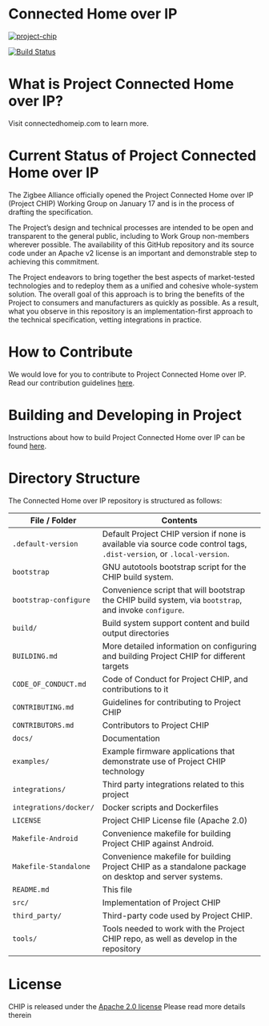 # Connected Home over IP

[![project-chip](https://circleci.com/gh/project-chip/connectedhomeip.svg?style=svg)](https://app.circleci.com/pipelines/github/project-chip/connectedhomeip?branch=master)

[![Build Status](https://travis-ci.com/project-chip/connectedhomeip.svg?token=hBypqqXx6Ha9n3zZgyp7&branch=master)](https://travis-ci.com/project-chip/connectedhomeip)

# What is Project Connected Home over IP?

Visit connectedhomeip.com to learn more.

# Current Status of Project Connected Home over IP

The Zigbee Alliance officially opened the Project Connected Home over IP
(Project CHIP) Working Group on January 17 and is in the process of drafting the
specification.

The Project’s design and technical processes are intended to be open and
transparent to the general public, including to Work Group non-members wherever
possible. The availability of this GitHub repository and its source code under
an Apache v2 license is an important and demonstrable step to achieving this
commitment.

The Project endeavors to bring together the best aspects of market-tested
technologies and to redeploy them as a unified and cohesive whole-system
solution. The overall goal of this approach is to bring the benefits of the
Project to consumers and manufacturers as quickly as possible. As a result, what
you observe in this repository is an implementation-first approach to the
technical specification, vetting integrations in practice.

# How to Contribute

We would love for you to contribute to Project Connected Home over IP. Read our
contribution guidelines
[here](https://github.com/project-chip/connectedhomeip/blob/master/CONTRIBUTING.md).

# Building and Developing in Project

Instructions about how to build Project Connected Home over IP can be found
[here](./docs/README.md#building-and-developing).

# Directory Structure

The Connected Home over IP repository is structured as follows:

| File / Folder          | Contents                                                                                                              |
| ---------------------- | --------------------------------------------------------------------------------------------------------------------- |
| `.default-version`     | Default Project CHIP version if none is available via source code control tags, `.dist-version`, or `.local-version`. |
| `bootstrap`            | GNU autotools bootstrap script for the CHIP build system.                                                             |
| `bootstrap-configure`  | Convenience script that will bootstrap the CHIP build system, via `bootstrap`, and invoke `configure`.                |
| `build/`               | Build system support content and build output directories                                                             |
| `BUILDING.md`          | More detailed information on configuring and building Project CHIP for different targets                              |
| `CODE_OF_CONDUCT.md`   | Code of Conduct for Project CHIP, and contributions to it                                                             |
| `CONTRIBUTING.md`      | Guidelines for contributing to Project CHIP                                                                           |
| `CONTRIBUTORS.md`      | Contributors to Project CHIP                                                                                          |
| `docs/`                | Documentation                                                                                                         |
| `examples/`            | Example firmware applications that demonstrate use of Project CHIP technology                                         |
| `integrations/`        | Third party integrations related to this project                                                                      |
| `integrations/docker/` | Docker scripts and Dockerfiles                                                                                        |
| `LICENSE`              | Project CHIP License file (Apache 2.0)                                                                                |
| `Makefile-Android`     | Convenience makefile for building Project CHIP against Android.                                                       |
| `Makefile-Standalone`  | Convenience makefile for building Project CHIP as a standalone package on desktop and server systems.                 |
| `README.md`            | This file                                                                                                             |
| `src/`                 | Implementation of Project CHIP                                                                                        |
| `third_party/`         | Third-party code used by Project CHIP.                                                                                |
| `tools/`               | Tools needed to work with the Project CHIP repo, as well as develop in the repository                                 |

# License

CHIP is released under the [Apache 2.0 license](./LICENSE) Please read more
details therein
